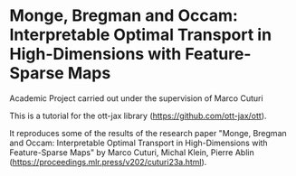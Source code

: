 # Monge, Bregman and Occam: Interpretable Optimal Transport in High-Dimensions with Feature-Sparse Maps

Academic Project carried out under the supervision of Marco Cuturi 

This is a tutorial for the ott-jax library (https://github.com/ott-jax/ott).

It reproduces some of the results of the research paper "Monge, Bregman and Occam: Interpretable Optimal Transport in High-Dimensions with Feature-Sparse Maps" by Marco Cuturi, Michal Klein, Pierre Ablin (https://proceedings.mlr.press/v202/cuturi23a.html).
